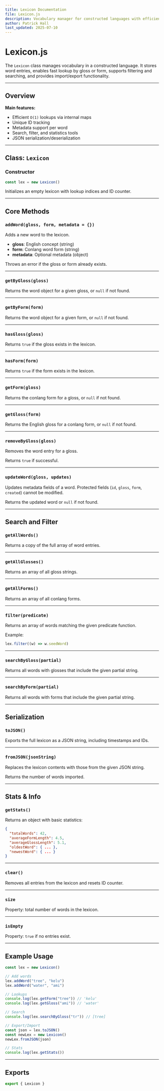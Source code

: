 ```yaml
---
title: Lexicon Documentation
file: Lexicon.js
description: Vocabulary manager for constructed languages with efficient lookup and metadata support
author: Patrick Hall
last_updated: 2025-07-10
---
```


# Lexicon.js

The `Lexicon` class manages vocabulary in a constructed language. It stores word
entries, enables fast lookup by gloss or form, supports filtering and searching,
and provides import/export functionality.

---

## Overview

**Main features:**

- Efficient `O(1)` lookups via internal maps
- Unique ID tracking
- Metadata support per word
- Search, filter, and statistics tools
- JSON serialization/deserialization

---

## Class: `Lexicon`

### Constructor

```js
const lex = new Lexicon()
```

Initializes an empty lexicon with lookup indices and ID counter.

---

## Core Methods

### `addWord(gloss, form, metadata = {})`

Adds a new word to the lexicon.

- **gloss**: English concept (string)
- **form**: Conlang word form (string)
- **metadata**: Optional metadata (object)

Throws an error if the gloss or form already exists.

---

### `getByGloss(gloss)`

Returns the word object for a given gloss, or `null` if not found.

---

### `getByForm(form)`

Returns the word object for a given form, or `null` if not found.

---

### `hasGloss(gloss)`

Returns `true` if the gloss exists in the lexicon.

---

### `hasForm(form)`

Returns `true` if the form exists in the lexicon.

---

### `getForm(gloss)`

Returns the conlang form for a gloss, or `null` if not found.

---

### `getGloss(form)`

Returns the English gloss for a conlang form, or `null` if not found.

---

### `removeByGloss(gloss)`

Removes the word entry for a gloss.

Returns `true` if successful.

---

### `updateWord(gloss, updates)`

Updates metadata fields of a word. Protected fields (`id`, `gloss`, `form`,
`created`) cannot be modified.

Returns the updated word or `null` if not found.

---

## Search and Filter

### `getAllWords()`

Returns a copy of the full array of word entries.

---

### `getAllGlosses()`

Returns an array of all gloss strings.

---

### `getAllForms()`

Returns an array of all conlang forms.

---

### `filter(predicate)`

Returns an array of words matching the given predicate function.

Example:

```js
lex.filter((w) => w.seedWord)
```

---

### `searchByGloss(partial)`

Returns all words with glosses that include the given partial string.

---

### `searchByForm(partial)`

Returns all words with forms that include the given partial string.

---

## Serialization

### `toJSON()`

Exports the full lexicon as a JSON string, including timestamps and IDs.

---

### `fromJSON(jsonString)`

Replaces the lexicon contents with those from the given JSON string.

Returns the number of words imported.

---

## Stats & Info

### `getStats()`

Returns an object with basic statistics:

```json
{
  "totalWords": 42,
  "averageFormLength": 4.5,
  "averageGlossLength": 5.1,
  "oldestWord": { ... },
  "newestWord": { ... }
}
```

---

### `clear()`

Removes all entries from the lexicon and resets ID counter.

---

### `size`

Property: total number of words in the lexicon.

---

### `isEmpty`

Property: `true` if no entries exist.

---

## Example Usage

```js
const lex = new Lexicon()

// Add words
lex.addWord("tree", "kelu")
lex.addWord("water", "ami")

// Lookups
console.log(lex.getForm("tree")) // 'kelu'
console.log(lex.getGloss("ami")) // 'water'

// Search
console.log(lex.searchByGloss("tr")) // [tree]

// Export/Import
const json = lex.toJSON()
const newLex = new Lexicon()
newLex.fromJSON(json)

// Stats
console.log(lex.getStats())
```

---

## Exports

```js
export { Lexicon }
```
